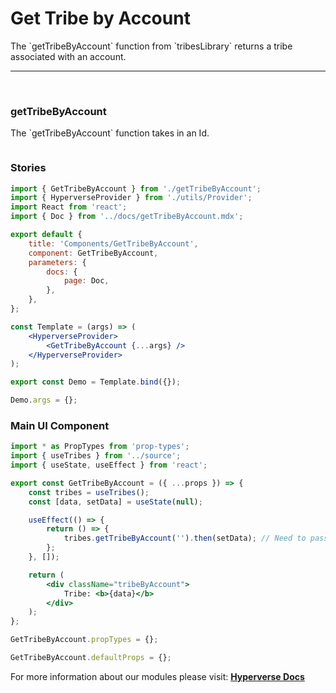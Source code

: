 # Get Tribe by Account

<p> The `getTribeByAccount` function from `tribesLibrary` returns a tribe associated with an account. </p>

---

<br>

### getTribeByAccount

<p> The `getTribeByAccount` function takes in an Id. </p>

```jsx

```

### Stories

```jsx
import { GetTribeByAccount } from './getTribeByAccount';
import { HyperverseProvider } from './utils/Provider';
import React from 'react';
import { Doc } from '../docs/getTribeByAccount.mdx';

export default {
	title: 'Components/GetTribeByAccount',
	component: GetTribeByAccount,
	parameters: {
		docs: {
			page: Doc,
		},
	},
};

const Template = (args) => (
	<HyperverseProvider>
		<GetTribeByAccount {...args} />
	</HyperverseProvider>
);

export const Demo = Template.bind({});

Demo.args = {};
```

### Main UI Component

```jsx
import * as PropTypes from 'prop-types';
import { useTribes } from '../source';
import { useState, useEffect } from 'react';

export const GetTribeByAccount = ({ ...props }) => {
	const tribes = useTribes();
	const [data, setData] = useState(null);

	useEffect(() => {
		return () => {
			tribes.getTribeByAccount('').then(setData); // Need to pass an account
		};
	}, []);

	return (
		<div className="tribeByAccount">
			Tribe: <b>{data}</b>
		</div>
	);
};

GetTribeByAccount.propTypes = {};

GetTribeByAccount.defaultProps = {};
```

For more information about our modules please visit: [**Hyperverse Docs**](docs.hyperverse.dev)
